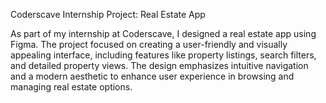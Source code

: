 Coderscave Internship Project: Real Estate App

As part of my internship at Coderscave, I designed a real estate app using Figma. The project focused on creating a user-friendly and visually appealing interface, including features like property listings, search filters, and detailed property views. The design emphasizes intuitive navigation and a modern aesthetic to enhance user experience in browsing and managing real estate options.
